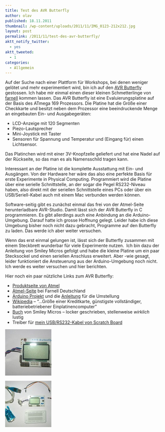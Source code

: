 ```yaml
---
title: Test des AVR Butterfly
author: olav
published: 18.11.2011
thumbnail: /wp-content/uploads/2011/11/IMG_0123-212x212.jpg
layout: post
permalink: /2011/11/test-des-avr-butterfly/
aktt_notify_twitter:
  - yes
aktt_tweeted:
  - 1
categories:
  - Allgemein
---
```

Auf der Suche nach einer Plattform für Workshops, bei denen weniger gelötet und mehr experimentiert wird, bin ich auf den [AVR Butterfly][1] gestossen. Ich habe mir einmal einen dieser kleinen Schmetterlinge von [farnell][2] kommen lassen. Das AVR Butterfly ist eine Evaluierungsplatine auf der Basis des ATmega 169 Prozessors. Die Platine hat die Größe einer Checkkarte und besitzt neben dem Prozessor eine beeindruckende Menge an eingebauten Ein- und Ausgabegeräten:

  * LCD-Anzeige mit 120 Segmenten
  * Piezo-Lautsprecher
  * Mini-Joystick mit Taster
  * Sensoren für Spannung und Temperatur und (Eingang für) einen Lichtsensor.

Das Platinchen wird mit einer 3V-Knopfzelle geliefert und hat eine Nadel auf der Rückseite, so das man es als Namensschild tragen kann.

Interessant an der Platine ist die komplette Ausstattung mit Ein- und Ausgängen. Von der Hardware her wäre das also eine perfekte Basis für erste Experimente in Physical Computing. Programmiert wird die Platine über eine serielle Schnittstelle, an der sogar die Pegel RS232-Niveau haben, also direkt mit der seriellen Schnittstelle eines PCs oder über ein USB/Seriell-Kabel auch mit einem Mac verbunden werden können.

Software-seitig gibt es zunächst einmal das frei von der Atmel-Seite herunterladbare AVR-Studio. Damit lässt sich der AVR Butterfly in C programmieren. Es gibt allerdings auch eine Anbindung an die Arduino-Umgebung. Darauf hatte ich grosse Hoffnung gelegt. Leider habe ich diese Umgebung bisher noch nicht dazu gebracht, Programme auf den Butterfly zu laden. Das werde ich aber weiter versuchen.

Wenn das erst einmal gelungen ist, lässt sich der Butterfly zusammen mit einem Steckbrett wunderbar für viele Experimente nutzen.  Ich bin dazu der Anleitung von Smiley Micros gefolgt und habe die kleine Platine um ein paar Stecksockel und einen seriellen Anschluss erweitert. Aber -wie gesagt, leider funktioniert die Ansteuerung aus der Arduino-Umgebung noch nicht. Ich werde es weiter versuchen und hier berichten.

Hier noch ein paar nützliche Links zum AVR Butterfly:

  * [Produktseite von Atmel][3]
  * [Atmel-Seite][4] bei Farnell Deutschland
  * [Arduino Projekt][5] und die [Anleitung][6] für die Umstellung
  * [Wikipedia][7] &#8211; &#8220;&#8230;Größe einer Kreditkarte, günstigste vollständiger, batteriebetriebener Einplatinencomputer&#8221;
  * [Buch][8] von Smiley Micros &#8211; locker geschrieben, stellenweise *wirklich* lustig
  * Treiber für [mein USB/RS232-Kabel von Scratch Board][9]

<!-- see gallery_shortcode() in wp-includes/media.php -->

<div id='gallery-14' class='gallery galleryid-662 gallery-columns-2 gallery-size-thumbnail'>
  <dl class='gallery-item'>
    <dt class='gallery-icon'>
      <a href='/wp-content/uploads/2011/11/IMG_0123-e1321580034203.jpg' rel="lightbox[662]" title="Test des AVR Butterfly"><img width="150" height="150" src="/wp-content/uploads/2011/11/IMG_0123-150x150.jpg" class="attachment-thumbnail" alt="IMG_0123" /></a>
    </dt>
  </dl>

  <dl class='gallery-item'>
    <dt class='gallery-icon'>
      <a href='/wp-content/uploads/2011/11/IMG_0121-e1321580055516.jpg' rel="lightbox[662]" title="Test des AVR Butterfly"><img width="150" height="150" src="/wp-content/uploads/2011/11/IMG_0121-150x150.jpg" class="attachment-thumbnail" alt="IMG_0121" /></a>
    </dt>
  </dl>

  <br style="clear: both" /> <br style='clear: both;' />
</div>

&nbsp;

&nbsp;

&nbsp;

&nbsp;

 [1]: http://de.farnell.com/atmel/atavrbfly/demo-evaluation-kit-for-atmega169/dp/4745061
 [2]: http://de.farnell.com
 [3]: http://www.atmel.com/dyn/products/tools_card.asp?tool_id=3146
 [4]: http://de.farnell.com/atmel/
 [5]: http://code.google.com/p/butteruino/
 [6]: http://www.arduino.cc/cgi-bin/yabb2/YaBB.pl?num=1222630663
 [7]: http://en.wikipedia.org/wiki/AVR_Butterfly
 [8]: http://www.smileymicros.com/index.php?module=pagemaster&PAGE_user_op=view_page&PAGE_id=41
 [9]: http://www.prolific.com.tw/eng/downloads.asp?ID=31
